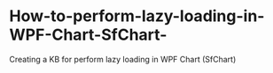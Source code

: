 # How-to-perform-lazy-loading-in-WPF-Chart-SfChart-
Creating a KB for perform lazy loading in WPF Chart (SfChart)
